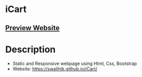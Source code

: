 # iCart


## [Preview Website](< https://swalihtk.github.io/iCart/ >)

# Description
- Static and Responsive webpage using Html, Css, Bootstrap
- Website: https://swalihtk.github.io/iCart/
